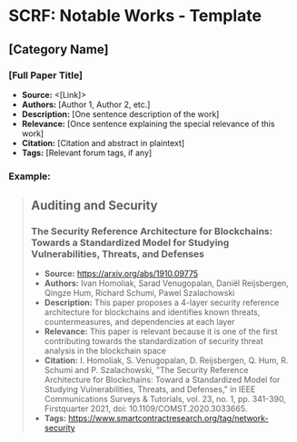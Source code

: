 # SCRF: Notable Works - Template

## [Category Name]

### [Full Paper Title]

- **Source:** <[Link]>
- **Authors:** [Author 1, Author 2, etc.]
- **Description:** [One sentence description of the work]
- **Relevance:** [Once sentence explaining the special relevance of this work]
- **Citation:** [Citation and abstract in plaintext]
- **Tags:** [Relevant forum tags, if any]


### Example: 

> ## Auditing and Security
> 
> ### The Security Reference Architecture for Blockchains\: Towards a Standardized Model for Studying Vulnerabilities, Threats, and Defenses
> 
> - **Source:** <https://arxiv.org/abs/1910.09775>
> - **Authors:** Ivan Homoliak, Sarad Venugopalan, Daniël Reijsbergen, Qingze Hum, Richard Schumi, Pawel Szalachowski
> - **Description:** This paper proposes a 4-layer security reference architecture for blockchains and identifies known threats, countermeasures, and dependencies at each layer
> - **Relevance:** This paper is relevant because it is one of the first contributing towards the standardization of security threat analysis in the blockchain space
> - **Citation:** I. Homoliak, S. Venugopalan, D. Reijsbergen, Q. Hum, R. Schumi and P. Szalachowski, "The Security Reference Architecture for Blockchains: Toward a Standardized Model for Studying Vulnerabilities, Threats, and Defenses," in IEEE Communications Surveys & Tutorials, vol. 23, no. 1, pp. 341-390, Firstquarter 2021, doi: 10.1109/COMST.2020.3033665.
> - **Tags:**  <https://www.smartcontractresearch.org/tag/network-security>
